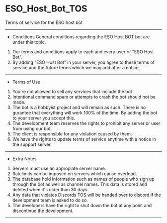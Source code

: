 # ESO_Host_Bot_TOS
Terms of service for the ESO host bot
_______________________________________________________________________________________________________________________________________________________________________
- Conditions General conditions regarding the ESO Host BOT bot are under this topic.
1. Our terms and conditions apply to each and every user of "ESO Host Bot".
2. By adding "ESO Host Bot" in your server, you agree to these terms of service and the future terms which we may add after a notice.
_______________________________________________________________________________________________________________________________________________________________________
- Terms of Use
1. You're not allowed to sell any services that include the bot
2. Intentional command spam or attempts to crash the bot should not be made.
3. The bot is a hobbyist project and will remain as such. There is no gurantee that everything will work 100% of the time. By adding the bot to your server you accept this.
4. The development team reserves the rights to prohibit any server or user from using our bot.
5. The client is responsible for any violation caused by them.
6. We have the rights to update terms of service anytime with a notice in the support server.
_______________________________________________________________________________________________________________________________________________________________________
- Extra Notes
1. Servers must use an appropiate server name.
2. Ratelimits can be imposed on servers which cause overload.
3. The database hold information such as names of people who sign up through the bot as well as channel names. This data is stored and deleted when it's older than 30 days.
5. Any data that violates Discords TOS will be handed over to discord if the development team is asked to do so.
6. The developers have the right to shut down the bot at any point and discontinue the development.
_______________________________________________________________________________________________________________________________________________________________________
